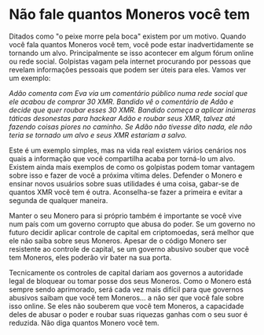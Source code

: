 # Não fale quantos Moneros você tem

Ditados como "o peixe morre pela boca" existem por um motivo. Quando você fala quantos Moneros você tem, você pode estar inadvertidamente se tornando um alvo. Principalmente se isso acontecer em algum fórum online ou rede social. Golpistas vagam pela internet procurando por pessoas que revelam informações pessoais que podem ser úteis para eles. Vamos ver um exemplo:

_Adão comenta com Eva via um comentário público numa rede social que ele acabou de comprar 30 XMR. Bandido vê o comentário de Adão e decide que quer roubar esses 30 XMR. Bandido começa a aplicar inúmeras táticas desonestas para hackear Adão e roubar seus XMR, talvez até fazendo coisas piores no caminho. Se Adão não tivesse dito nada, ele não teria se tornado um alvo e seus XMR estariam a salvo._

Este é um exemplo simples, mas na vida real existem vários cenários nos quais a informação que você compartilha acaba por torná-lo um alvo. Existem ainda mais exemplos de como os golpistas podem tomar vantagem sobre isso e fazer de você a próxima vítima deles. Defender o Monero e ensinar novos usuários sobre suas utilidades é uma coisa, gabar-se de quantos XMR você tem é outra. Aconselha-se fazer a primeira e evitar a segunda de qualquer maneira.

Manter o seu Monero para si próprio também é importante se você vive num país com um governo corrupto que abusa do poder. Se um governo no futuro decidir aplicar controle de capital em criptomoedas, será melhor que ele não saiba sobre seus Moneros. Apesar de o código Monero ser resistente ao controle de capital, se um governo abusivo souber que você tem Moneros, eles poderão vir bater na sua porta.

Tecnicamente os controles de capital dariam aos governos a autoridade legal de bloquear ou tomar posse dos seus Moneros. Como o Monero está sempre sendo aprimorado, será cada vez mais difícil para que governos abusivos saibam que você tem Moneros... a não ser que você fale sobre isso online. Se eles não souberem que você tem Moneros, a capacidade deles de abusar o poder e roubar suas riquezas ganhas com o seu suor é reduzida. Não diga quantos Monero você tem.

